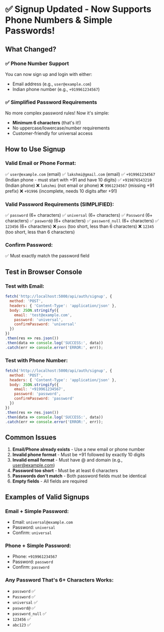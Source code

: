 # ✅ Signup Updated - Now Supports Phone Numbers & Simple Passwords!

## What Changed?

### ✅ Phone Number Support
You can now sign up and login with either:
- Email address (e.g., `user@example.com`)
- Indian phone number (e.g., `+919961234567`)

### ✅ Simplified Password Requirements
No more complex password rules! Now it's simple:
- **Minimum 6 characters** (that's it!)
- No uppercase/lowercase/number requirements
- Customer-friendly for universal access

## How to Use Signup

### Valid Email or Phone Format:
✅ `user@example.com` (email)
✅ `lakshmi@gmail.com` (email)
✅ `+919961234567` (Indian phone - must start with +91 and have 10 digits)
✅ `+919876543210` (Indian phone)
❌ `lakshmi` (not email or phone)
❌ `9961234567` (missing +91 prefix)
❌ `+91996` (incomplete, needs 10 digits after +91)

### Valid Password Requirements (SIMPLIFIED):
✅ `password` (6+ characters)
✅ `universal` (6+ characters)
✅ `Password` (6+ characters)
✅ `pasword@` (6+ characters)
✅ `password_null` (6+ characters)
✅ `123456` (6+ characters)
❌ `pass` (too short, less than 6 characters)
❌ `12345` (too short, less than 6 characters)

### Confirm Password:
✅ Must exactly match the password field

## Test in Browser Console

### Test with Email:
```javascript
fetch('http://localhost:5000/api/auth/signup', {
  method: 'POST',
  headers: { 'Content-Type': 'application/json' },
  body: JSON.stringify({
    email: 'test@example.com',
    password: 'universal',
    confirmPassword: 'universal'
  })
})
.then(res => res.json())
.then(data => console.log('SUCCESS:', data))
.catch(err => console.error('ERROR:', err));
```

### Test with Phone Number:
```javascript
fetch('http://localhost:5000/api/auth/signup', {
  method: 'POST',
  headers: { 'Content-Type': 'application/json' },
  body: JSON.stringify({
    email: '+919961234567',
    password: 'password',
    confirmPassword: 'password'
  })
})
.then(res => res.json())
.then(data => console.log('SUCCESS:', data))
.catch(err => console.error('ERROR:', err));
```

## Common Issues

1. **Email/Phone already exists** - Use a new email or phone number
2. **Invalid phone format** - Must be +91 followed by exactly 10 digits
3. **Invalid email format** - Must have @ and domain (e.g., user@example.com)
4. **Password too short** - Must be at least 6 characters
5. **Passwords don't match** - Both password fields must be identical
6. **Empty fields** - All fields are required

## Examples of Valid Signups

### Email + Simple Password:
- Email: `universal@example.com`
- Password: `universal`
- Confirm: `universal`

### Phone + Simple Password:
- Phone: `+919961234567`
- Password: `password`
- Confirm: `password`

### Any Password That's 6+ Characters Works:
- `password` ✅
- `Password` ✅
- `universal` ✅
- `pasword@` ✅
- `password_null` ✅
- `123456` ✅
- `abc123` ✅

